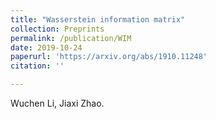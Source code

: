 ```yaml
---
title: "Wasserstein information matrix"
collection: Preprints
permalink: /publication/WIM
date: 2019-10-24
paperurl: 'https://arxiv.org/abs/1910.11248'
citation: ''

---
```

Wuchen Li, Jiaxi Zhao.
